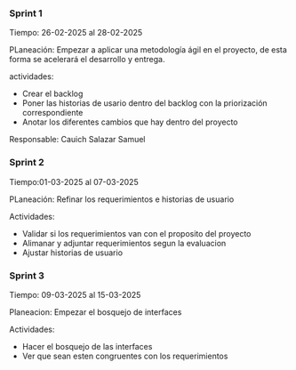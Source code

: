 ### Sprint 1
Tiempo: 26-02-2025 al 28-02-2025

PLaneación: Empezar a aplicar una metodología ágil en el proyecto, de esta forma se acelerará el desarrollo y entrega.

actividades:
- Crear el backlog
- Poner las historias de usario dentro del backlog con la priorización correspondiente
- Anotar los diferentes cambios que hay dentro del proyecto

Responsable: Cauich Salazar Samuel

### Sprint 2
Tiempo:01-03-2025 al 07-03-2025

PLaneación: Refinar los requerimientos e historias de usuario

Actividades:
- Validar si los requerimientos van con el proposito del proyecto
- Alimanar y adjuntar requerimientos segun la evaluacion
- Ajustar historias de usuario

### Sprint 3

Tiempo: 09-03-2025 al 15-03-2025

Planeacion: Empezar el bosquejo de interfaces

Actividades:
- Hacer el bosquejo de las interfaces
- Ver que sean esten congruentes con los requerimientos